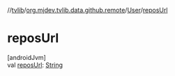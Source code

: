 //[tvlib](../../../index.md)/[org.mjdev.tvlib.data.github.remote](../index.md)/[User](index.md)/[reposUrl](repos-url.md)

# reposUrl

[androidJvm]\
val [reposUrl](repos-url.md): [String](https://kotlinlang.org/api/latest/jvm/stdlib/kotlin/-string/index.html)
